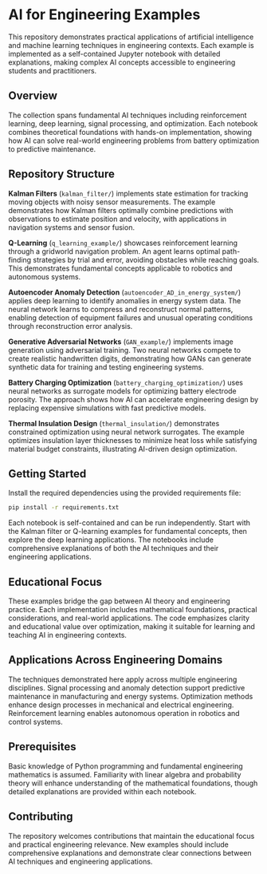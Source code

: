 # AI for Engineering Examples

This repository demonstrates practical applications of artificial intelligence and machine learning techniques in engineering contexts. Each example is implemented as a self-contained Jupyter notebook with detailed explanations, making complex AI concepts accessible to engineering students and practitioners.

## Overview

The collection spans fundamental AI techniques including reinforcement learning, deep learning, signal processing, and optimization. Each notebook combines theoretical foundations with hands-on implementation, showing how AI can solve real-world engineering problems from battery optimization to predictive maintenance.

## Repository Structure

**Kalman Filters** (`kalman_filter/`) implements state estimation for tracking moving objects with noisy sensor measurements. The example demonstrates how Kalman filters optimally combine predictions with observations to estimate position and velocity, with applications in navigation systems and sensor fusion.

**Q-Learning** (`q_learning_example/`) showcases reinforcement learning through a gridworld navigation problem. An agent learns optimal path-finding strategies by trial and error, avoiding obstacles while reaching goals. This demonstrates fundamental concepts applicable to robotics and autonomous systems.

**Autoencoder Anomaly Detection** (`autoencoder_AD_in_energy_system/`) applies deep learning to identify anomalies in energy system data. The neural network learns to compress and reconstruct normal patterns, enabling detection of equipment failures and unusual operating conditions through reconstruction error analysis.

**Generative Adversarial Networks** (`GAN_example/`) implements image generation using adversarial training. Two neural networks compete to create realistic handwritten digits, demonstrating how GANs can generate synthetic data for training and testing engineering systems.

**Battery Charging Optimization** (`battery_charging_optimization/`) uses neural networks as surrogate models for optimizing battery electrode porosity. The approach shows how AI can accelerate engineering design by replacing expensive simulations with fast predictive models.

**Thermal Insulation Design** (`thermal_insulation/`) demonstrates constrained optimization using neural network surrogates. The example optimizes insulation layer thicknesses to minimize heat loss while satisfying material budget constraints, illustrating AI-driven design optimization.

## Getting Started

Install the required dependencies using the provided requirements file:

```bash
pip install -r requirements.txt
```

Each notebook is self-contained and can be run independently. Start with the Kalman filter or Q-learning examples for fundamental concepts, then explore the deep learning applications. The notebooks include comprehensive explanations of both the AI techniques and their engineering applications.

## Educational Focus

These examples bridge the gap between AI theory and engineering practice. Each implementation includes mathematical foundations, practical considerations, and real-world applications. The code emphasizes clarity and educational value over optimization, making it suitable for learning and teaching AI in engineering contexts.

## Applications Across Engineering Domains

The techniques demonstrated here apply across multiple engineering disciplines. Signal processing and anomaly detection support predictive maintenance in manufacturing and energy systems. Optimization methods enhance design processes in mechanical and electrical engineering. Reinforcement learning enables autonomous operation in robotics and control systems.

## Prerequisites

Basic knowledge of Python programming and fundamental engineering mathematics is assumed. Familiarity with linear algebra and probability theory will enhance understanding of the mathematical foundations, though detailed explanations are provided within each notebook.

## Contributing

The repository welcomes contributions that maintain the educational focus and practical engineering relevance. New examples should include comprehensive explanations and demonstrate clear connections between AI techniques and engineering applications.
